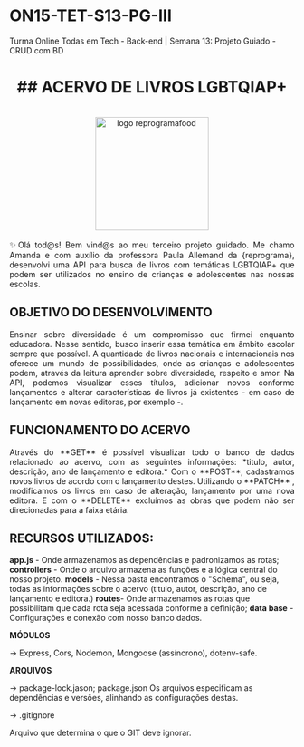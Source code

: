 # ON15-TET-S13-PG-III
Turma Online Todas em Tech - Back-end | Semana 13: Projeto Guiado - CRUD com BD

# <div align = "center">## ACERVO DE LIVROS  LGBTQIAP+ </div>

<br>
<div align = "center">
<img src='https://upload.wikimedia.org/wikipedia/commons/f/fb/Gay_Pride_Flag_-_Animated.gif' width = 200 alt = 'logo reprogramafood'>
</div>
<br>

 <div align = "justify">
 ✨Olá tod@s! Bem vind@s ao meu terceiro projeto guidado. Me chamo Amanda e com auxílio da professora Paula Allemand da {reprograma},  desenvolvi uma API para busca de livros com temáticas LGBTQIAP+ que podem ser utilizados no ensino de crianças e adolescentes nas nossas escolas.


</div> 

## OBJETIVO DO DESENVOLVIMENTO
<div align = "justify">
Ensinar sobre diversidade é um compromisso que firmei enquanto educadora. Nesse sentido,  busco inserir essa temática em âmbito escolar sempre que possível.  A quantidade de livros nacionais e internacionais nos oferece um mundo de possibilidades, onde as crianças e adolescentes podem, através da leitura aprender sobre diversidade, respeito e amor. Na API, podemos visualizar esses títulos, adicionar novos conforme lançamentos e alterar características de livros já existentes - em caso de lançamento em novas editoras, por exemplo -. 
</div>

## FUNCIONAMENTO DO ACERVO

<div align = "justify">
Através do **GET** é possível visualizar todo o banco de dados relacionado ao acervo, com as seguintes informações: *titulo, autor, descrição, ano de lançamento e editora.* Com o **POST**, cadastramos novos livros de acordo com o lançamento destes. Utilizando o **PATCH** , modificamos os livros em caso de alteração, lançamento por uma nova editora. E com o **DELETE** excluímos as obras que podem não ser direcionadas para a faixa etária.

</div>

## RECURSOS UTILIZADOS:


**app.js** - Onde armazenamos as dependências e padronizamos as rotas;
**controllers** - Onde o arquivo armazena as funções e a lógica central do nosso projeto.
**models** - Nessa pasta encontramos o "Schema", ou seja, todas as informações sobre o acervo (titulo, autor, descrição, ano de lançamento e editora.)
**routes**- Onde armazenamos as rotas que possibilitam que cada rota seja acessada conforme a definição;
**data base** - Configurações e conexão com nosso banco dados.

**MÓDULOS** 

-> Express, Cors, Nodemon, Mongoose (assíncrono), dotenv-safe.

 **ARQUIVOS** 
 
-> package-lock.jason; package.json
Os arquivos especificam as dependências e versões, alinhando as configurações destas.

-> .gitignore 

Arquivo que determina o que o GIT deve ignorar. 
